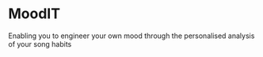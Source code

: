# MoodIT
Enabling you to engineer your own mood through the personalised analysis of your song habits 
